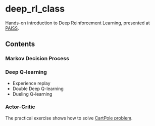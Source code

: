 # deep_rl_class
Hands-on introduction to Deep Reinforcement Learning, presented at [PAISS](https://project.inria.fr/paiss/).

## Contents
### Markov Decision Process
### Deep Q-learning
* Experience replay
* Double Deep Q-learning
* Dueling Q-learning
### Actor-Critic

The practical exercise shows how to solve [CartPole problem](https://github.com/openai/gym/wiki/CartPole-v0).
